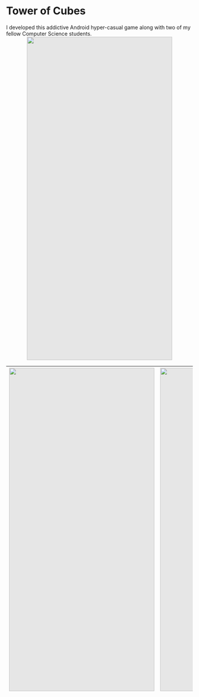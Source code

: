# Tower of Cubes

I developed this addictive Android hyper-casual game along with two of my fellow Computer Science students.
<img style="display: block;-webkit-user-select: none;margin: auto;cursor: zoom-in;background-color: hsl(0, 0%, 90%);transition: background-color 300ms;" src="https://i.imgur.com/979jg1F.jpg" width="392" height="872">

|<img style="display: block;-webkit-user-select: none;margin: auto;cursor: zoom-in;background-color: hsl(0, 0%, 90%);transition: background-color 300ms;" src="https://i.imgur.com/979jg1F.jpg" width="392" height="872">                |<img style="display: block;-webkit-user-select: none;margin: auto;cursor: zoom-in;background-color: hsl(0, 0%, 90%);transition: background-color 300ms;" src="https://i.imgur.com/979jg1F.jpg" width="392" height="872">                          |
|----------------|-------------------------------|

